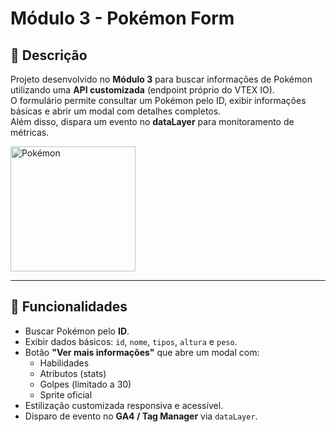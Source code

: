 # Módulo 3 - Pokémon Form

## 📌 Descrição
Projeto desenvolvido no **Módulo 3** para buscar informações de Pokémon utilizando uma **API customizada** (endpoint próprio do VTEX IO).  
O formulário permite consultar um Pokémon pelo ID, exibir informações básicas e abrir um modal com detalhes completos.  
Além disso, dispara um evento no **dataLayer** para monitoramento de métricas.

<img src="https://yt3.googleusercontent.com/Rf59I910bMtmjTnLxMzQslbDzb-FMxhFyLanbyM93-7vXjtVnh4a8U2OTi9hEdlgJJrlkay8-H0=s900-c-k-c0x00ffffff-no-rj" alt="Pokémon" width="200"/>

---

## 🚀 Funcionalidades
- Buscar Pokémon pelo **ID**.
- Exibir dados básicos: `id`, `nome`, `tipos`, `altura` e `peso`.
- Botão **"Ver mais informações"** que abre um modal com:
  - Habilidades
  - Atributos (stats)
  - Golpes (limitado a 30)
  - Sprite oficial
- Estilização customizada responsiva e acessível.
- Disparo de evento no **GA4 / Tag Manager** via `dataLayer`.
